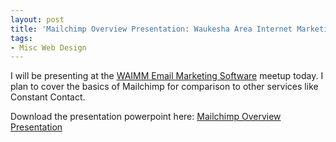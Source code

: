 ```yaml
---
layout: post
title: 'Mailchimp Overview Presentation: Waukesha Area Internet Marketing Meetup'
tags:
- Misc Web Design
---
```

I will be presenting at the [WAIMM Email Marketing Software](http://www.meetup.com/waukesha-internet-marketing/events/16727901/) meetup today.  I plan to cover the basics of Mailchimp for comparison to other services like Constant Contact.  

Download the presentation powerpoint here: [Mailchimp Overview Presentation](/uploads/2011/mailchimp.pptx)
